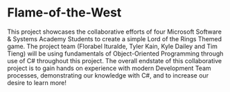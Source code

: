 # Flame-of-the-West
This project showcases the collaborative efforts of four Microsoft Software & Systems Academy Students to create a simple Lord of the Rings Themed game.
The project team (Florabel Ituralde, Tyler Kain, Kyle Dailey and Tim Tieng) will be using fundamentals of Object-Oriented Programming through use of 
C# throughout this project. The overall endstate of this collaborative project is to gain hands on experience with modern Development Team processes, demonstrating our knowledge with C#, and to increase our desire to learn more! 

